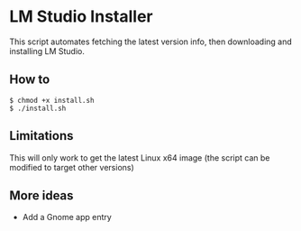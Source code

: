 # LM Studio Installer
This script automates fetching the latest version info, then downloading and installing LM Studio.

## How to
```
$ chmod +x install.sh
$ ./install.sh
```

## Limitations
This will only work to get the latest Linux x64 image (the script can be modified to target other versions)

## More ideas
* Add a Gnome app entry
